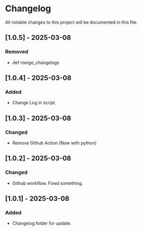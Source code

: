 # Changelog

All notable changes to this project will be documented in this file.

## [1.0.5] - 2025-03-08
### Removed
- def merge_changelogs

## [1.0.4] - 2025-03-08
### Added
- Change Log in script.

## [1.0.3] - 2025-03-08
### Changed
- Remove Github Action (Now with python)

## [1.0.2] - 2025-03-08
### Changed
- Github workflow. Fixed something.

## [1.0.1] - 2025-03-08
### Added
- Changelog folder for update.

